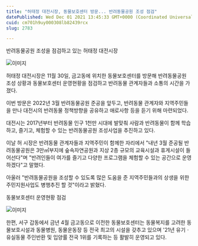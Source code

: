 ```yaml
---
title: "허태정 대전시장, 동물보호센터 방문... 반려동물공원 조성 점검"
datePublished: Wed Dec 01 2021 13:45:33 GMT+0000 (Coordinated Universal Time)
cuid: cm701h9uy000308lb82439rcx
slug: 2783

---
```



반려동물공원 조성을 점검하고 있는 허태정 대전시장

![이미지](https://cdn.hashnode.com/res/hashnode/image/upload/v1739251566465/3ec12696-0018-4637-97a2-2f6d1b9de088.png)

허태정 대전시장은 11월 30일, 금고동에 위치한 동물보호센터를 방문해 반려동물공원 조성 상황과 동물보호센터 운영현황을 점검하고 반려동물 관계자들과 소통의 시간을 가졌다.

이번 방문은 2022년 3월 반려동물공원 준공을 앞두고, 반려동물 관계자와 지역주민들을 만나 대전시의 반려동물 정책방향을 공유하고 애로사항 등을 듣기 위해 마련되었다.

대전시는 2017년부터 반려동물 인구 1천만 시대에 발맞춰 사람과 반려동물이 함께 학습하고, 즐기고, 체험할 수 있는 반려동물공원 조성사업을 추진하고 있다.

이날 허 시장은 반려동물 관계자들과 지역주민이 함께한 자리에서 "내년 3월 준공될 반려동물공원은 3만㎡부지에 숲속자연공원과 지상 2층 규모의 교육시설과 휴게시설이 들어선다"며 "반려인들이 여가를 즐기고 다양한 프로그램을 체험할 수 있는 공간으로 운영하겠다"고 말했다.

아울러 "반려동물공원을 조성할 수 있도록 많은 도움을 준 지역주민들과의 상생을 위한 주민지원사업도 병행추진 할 것"이라고 밝혔다.

동물보호센터 운영현황 점검

![이미지](https://cdn.hashnode.com/res/hashnode/image/upload/v1739251569932/a61e879a-4724-4dbc-9613-fb9537f53c2b.png)

한편, 서구 갑동에서 금년 4월 금고동으로 이전한 동물보호센터는 동물복지를 고려한 동물보호시설과 동물병원, 동물운동장 등 전국 최고의 시설을 갖추고 있으며 '21년 유기ㆍ유실동물 주인반환 및 입양률 전국 1위를 기록하는 등 활발히 운영되고 있다.